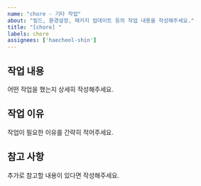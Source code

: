 ```yaml
---
name: "chore - 기타 작업"
about: "빌드, 환경설정, 패키지 업데이트 등의 작업 내용을 작성해주세요."
title: "[chore] "
labels: chore
assignees: ['haecheol-shin']
---
```


## 작업 내용
어떤 작업을 했는지 상세히 작성해주세요.

## 작업 이유
작업이 필요한 이유를 간략히 적어주세요.

## 참고 사항
추가로 참고할 내용이 있다면 작성해주세요.
